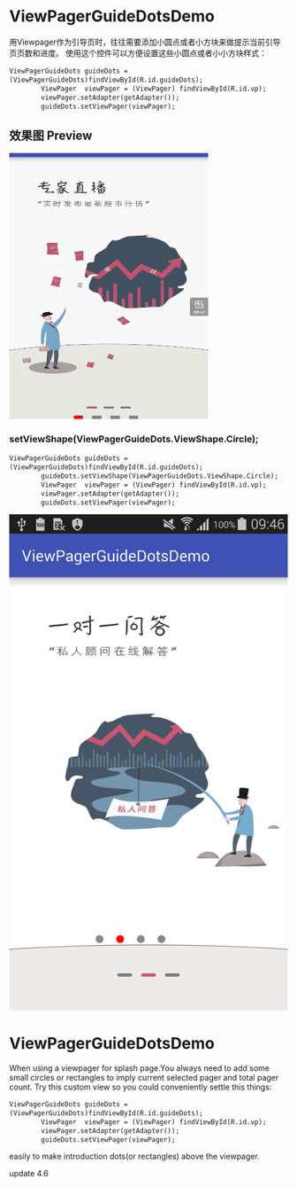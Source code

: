 # ViewPagerGuideDotsDemo
用Viewpager作为引导页时，往往需要添加小圆点或者小方块来做提示当前引导页页数和进度。
使用这个控件可以方便设置这些小圆点或者小小方块样式：
```
ViewPagerGuideDots guideDots = (ViewPagerGuideDots)findViewById(R.id.guideDots);
        ViewPager  viewPager = (ViewPager) findViewById(R.id.vp);
        viewPager.setAdapter(getAdapter());
        guideDots.setViewPager(viewPager);
```


## 效果图  Preview


![gif](https://github.com/tmac1999/ViewPagerGuideDotsDemo/blob/master/images/countdownviewdemo.gif)

### setViewShape(ViewPagerGuideDots.ViewShape.Circle);
```
ViewPagerGuideDots guideDots = (ViewPagerGuideDots)findViewById(R.id.guideDots);
        guideDots.setViewShape(ViewPagerGuideDots.ViewShape.Circle);
        ViewPager  viewPager = (ViewPager) findViewById(R.id.vp);
        viewPager.setAdapter(getAdapter());
        guideDots.setViewPager(viewPager);
```


![png](https://github.com/tmac1999/ViewPagerGuideDotsDemo/blob/master/images/circle.png)
# ViewPagerGuideDotsDemo
When  using a viewpager for splash page.You always need to add some small circles or rectangles to imply current selected pager and total pager count.
Try this custom view so you could conveniently settle this things:
```
ViewPagerGuideDots guideDots = (ViewPagerGuideDots)findViewById(R.id.guideDots);
        ViewPager  viewPager = (ViewPager) findViewById(R.id.vp);
        viewPager.setAdapter(getAdapter());
        guideDots.setViewPager(viewPager);
```
easily to make introduction dots(or rectangles) above the viewpager.


update 4.6


